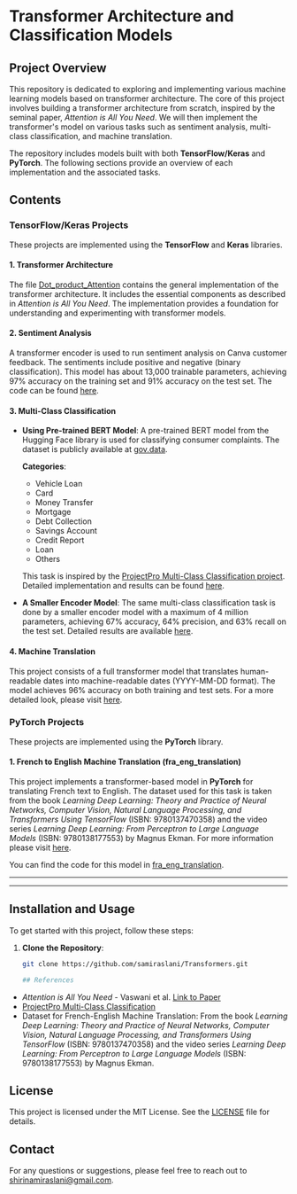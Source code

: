 # Transformer Architecture and Classification Models

## Project Overview

This repository is dedicated to exploring and implementing various machine learning models based on transformer architecture. The core of this project involves building a transformer architecture from scratch, inspired by the seminal paper, *Attention is All You Need*. We will then implement the transformer's model on various tasks such as sentiment analysis, multi-class classification, and machine translation.

The repository includes models built with both **TensorFlow/Keras** and **PyTorch**. The following sections provide an overview of each implementation and the associated tasks.

## Contents

### TensorFlow/Keras Projects

These projects are implemented using the **TensorFlow** and **Keras** libraries.

#### 1. Transformer Architecture
The file [Dot_product_Attention](Dot_product_Attention.ipynb/) contains the general implementation of the transformer architecture. It includes the essential components as described in *Attention is All You Need*. The implementation provides a foundation for understanding and experimenting with transformer models.

#### 2. Sentiment Analysis
A transformer encoder is used to run sentiment analysis on Canva customer feedback. The sentiments include positive and negative (binary classification). This model has about 13,000 trainable parameters, achieving 97% accuracy on the training set and 91% accuracy on the test set. The code can be found [here](Sentiment-DotAtten.ipynb/).

#### 3. Multi-Class Classification
- **Using Pre-trained BERT Model**: A pre-trained BERT model from the Hugging Face library is used for classifying consumer complaints. The dataset is publicly available at [gov.data](https://catalog.data.gov/dataset/consumer-complaint-database).

  **Categories**:
  - Vehicle Loan
  - Card
  - Money Transfer
  - Mortgage
  - Debt Collection
  - Savings Account
  - Credit Report
  - Loan
  - Others

  This task is inspired by the [ProjectPro Multi-Class Classification project](https://www.projectpro.io/project-use-case/nlp-project-for-multi-class-text-classification-using-bert). Detailed implementation and results can be found [here](bert.ipynb/).

- **A Smaller Encoder Model**: The same multi-class classification task is done by a smaller encoder model with a maximum of 4 million parameters, achieving 67% accuracy, 64% precision, and 63% recall on the test set. Detailed results are available [here](complaints+attention_encoder.ipynb/).

#### 4. Machine Translation
This project consists of a full transformer model that translates human-readable dates into machine-readable dates (YYYY-MM-DD format). The model achieves 96% accuracy on both training and test sets. For a more detailed look, please visit [here](Dot_machine_translation.ipynb/).

### PyTorch Projects

These projects are implemented using the **PyTorch** library.

#### 1. **French to English Machine Translation (fra_eng_translation)**
This project implements a transformer-based model in **PyTorch** for translating French text to English. The dataset used for this task is taken from the book *Learning Deep Learning: Theory and Practice of Neural Networks, Computer Vision, Natural Language Processing, and Transformers Using TensorFlow* (ISBN: 9780137470358) and the video series *Learning Deep Learning: From Perceptron to Large Language Models* (ISBN: 9780138177553) by Magnus Ekman. For more information please visit [here](https://github.com/NVDLI/LDL/).

You can find the code for this model in [fra_eng_translation](fra_eng_translation/).

---

---

## Installation and Usage

To get started with this project, follow these steps:

1. **Clone the Repository**:

   ```bash
   git clone https://github.com/samiraslani/Transformers.git

   ## References

- *Attention is All You Need* - Vaswani et al. [Link to Paper](https://arxiv.org/abs/1706.03762)
- [ProjectPro Multi-Class Classification](https://www.projectpro.io/project-use-case/nlp-project-for-multi-class-text-classification-using-bert)
- Dataset for French-English Machine Translation: From the book *Learning Deep Learning: Theory and Practice of Neural Networks, Computer Vision, Natural Language Processing, and Transformers Using TensorFlow* (ISBN: 9780137470358) and the video series *Learning Deep Learning: From Perceptron to Large Language Models* (ISBN: 9780138177553) by Magnus Ekman.

## License

This project is licensed under the MIT License. See the [LICENSE](https://opensource.org/license/mit) file for details.

## Contact

For any questions or suggestions, please feel free to reach out to [shirinamiraslani@gmail.com](mailto:shirinamiraslani@gmail.com).

